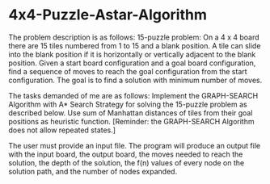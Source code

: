 # 4x4-Puzzle-Astar-Algorithm
The problem description is as follows:
15-puzzle problem: On a 4 x 4 board there are 15 tiles numbered from 1 to 15 and a blank position. A tile can slide into the blank position if it is horizontally or vertically adjacent to the blank position. 
Given a start board configuration and a goal board configuration, find a sequence of moves to reach the goal configuration from the start configuration. The goal is to find a solution with minimum number of moves.

The tasks demanded of me are as follows:
Implement the GRAPH-SEARCH Algorithm with A* Search Strategy for
solving the 15-puzzle problem as described below. Use sum of Manhattan distances of tiles from
their goal positions as heuristic function. [Reminder: the GRAPH-SEARCH Algorithm does
not allow repeated states.]

The user must provide an input file. The program will produce an output file with the input board, the output board,
the moves needed to reach the solution, the depth of the solution, the f(n) values of every node on the solution path, 
and the number of nodes expanded. 
